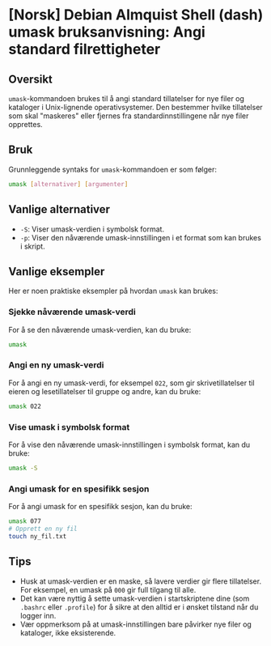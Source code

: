# [Norsk] Debian Almquist Shell (dash) umask bruksanvisning: Angi standard filrettigheter

## Oversikt
`umask`-kommandoen brukes til å angi standard tillatelser for nye filer og kataloger i Unix-lignende operativsystemer. Den bestemmer hvilke tillatelser som skal "maskeres" eller fjernes fra standardinnstillingene når nye filer opprettes.

## Bruk
Grunnleggende syntaks for `umask`-kommandoen er som følger:

```sh
umask [alternativer] [argumenter]
```

## Vanlige alternativer
- `-S`: Viser umask-verdien i symbolsk format.
- `-p`: Viser den nåværende umask-innstillingen i et format som kan brukes i skript.

## Vanlige eksempler
Her er noen praktiske eksempler på hvordan `umask` kan brukes:

### Sjekke nåværende umask-verdi
For å se den nåværende umask-verdien, kan du bruke:

```sh
umask
```

### Angi en ny umask-verdi
For å angi en ny umask-verdi, for eksempel `022`, som gir skrivetillatelser til eieren og lesetillatelser til gruppe og andre, kan du bruke:

```sh
umask 022
```

### Vise umask i symbolsk format
For å vise den nåværende umask-innstillingen i symbolsk format, kan du bruke:

```sh
umask -S
```

### Angi umask for en spesifikk sesjon
For å angi umask for en spesifikk sesjon, kan du bruke:

```sh
umask 077
# Opprett en ny fil
touch ny_fil.txt
```

## Tips
- Husk at umask-verdien er en maske, så lavere verdier gir flere tillatelser. For eksempel, en umask på `000` gir full tilgang til alle.
- Det kan være nyttig å sette umask-verdien i startskriptene dine (som `.bashrc` eller `.profile`) for å sikre at den alltid er i ønsket tilstand når du logger inn.
- Vær oppmerksom på at umask-innstillingen bare påvirker nye filer og kataloger, ikke eksisterende.